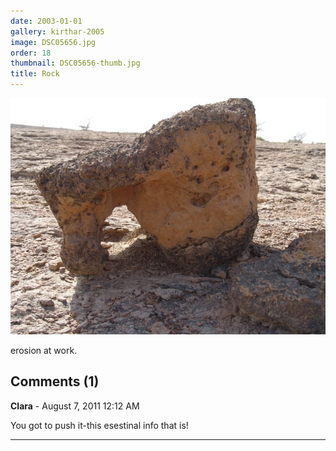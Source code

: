 ```yaml
---
date: 2003-01-01
gallery: kirthar-2005
image: DSC05656.jpg
order: 18
thumbnail: DSC05656-thumb.jpg
title: Rock
---
```


![Rock](./DSC05656.jpg)

erosion at work.

<div id="comments">

## Comments (1)

**Clara** - August  7, 2011 12:12 AM

You got to push it-this esestinal info that is!

---

</div>